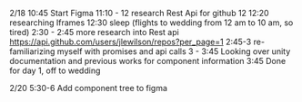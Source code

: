 2/18
10:45 Start Figma
11:10 - 12 research Rest Api for github
12 12:20 researching Iframes
12:30 sleep (flights to wedding from 12 am to 10 am, so tired)
2:30 - 2:45 more research into Rest api https://api.github.com/users/jlewilson/repos?per_page=1
2:45-3 re-familiarizing myself with promises and api calls
3 - 3:45 Looking over unity documentation and previous works for component information
3:45 Done for day 1, off to wedding

2/20
5:30-6 Add component tree to figma